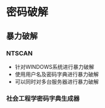 # 密码破解
## 暴力破解
### NTSCAN
- 针对WINDOWS系统进行暴力破解
- 使用用户名及密码字典进行暴力破解
- 可以同时对多台服务器进行暴力破解

### 社会工程学密码字典生成器
